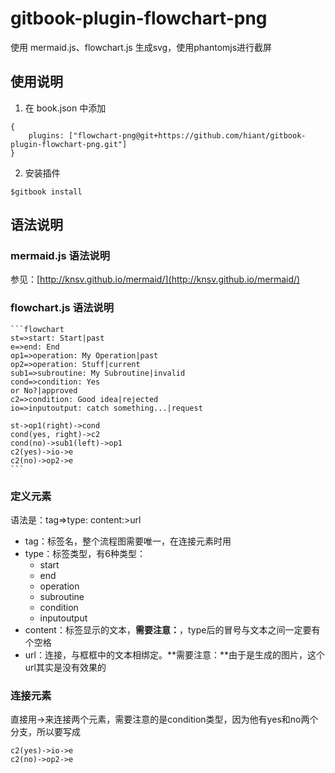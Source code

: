 # gitbook-plugin-flowchart-png

使用 mermaid.js、flowchart.js 生成svg，使用phantomjs进行截屏

## 使用说明

1. 在 book.json 中添加
  
  ```
  {
      plugins: ["flowchart-png@git+https://github.com/hiant/gitbook-plugin-flowchart-png.git"]
  }
  ```
2. 安装插件

  `$gitbook install`

## 语法说明

### mermaid.js 语法说明

参见：[http://knsv.github.io/mermaid/](http://knsv.github.io/mermaid/)

### flowchart.js 语法说明

    ```flowchart
    st=>start: Start|past
    e=>end: End
    op1=>operation: My Operation|past
    op2=>operation: Stuff|current
    sub1=>subroutine: My Subroutine|invalid
    cond=>condition: Yes 
    or No?|approved
    c2=>condition: Good idea|rejected
    io=>inputoutput: catch something...|request

    st->op1(right)->cond
    cond(yes, right)->c2
    cond(no)->sub1(left)->op1
    c2(yes)->io->e
    c2(no)->op2->e
    ```

### 定义元素

语法是：tag=>type: content:>url 
* tag：标签名，整个流程图需要唯一，在连接元素时用 
* type：标签类型，有6种类型：
  * start 
  * end 
  * operation 
  * subroutine 
  * condition 
  * inputoutput
* content：标签显示的文本，**需要注意：**，type后的冒号与文本之间一定要有个空格 
* url：连接，与框框中的文本相绑定。**需要注意：**由于是生成的图片，这个url其实是没有效果的

### 连接元素

直接用->来连接两个元素，需要注意的是condition类型，因为他有yes和no两个分支，所以要写成

```
c2(yes)->io->e
c2(no)->op2->e
```

